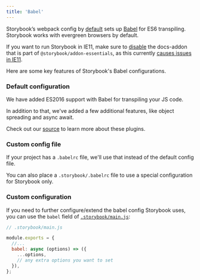 ```yaml
---
title: 'Babel'
---
```


Storybook’s webpack config by [default](#default-configuration) sets up [Babel](https://babeljs.io/) for ES6 transpiling. Storybook works with evergreen browsers by default.

If you want to run Storybook in IE11, make sure to [disable](../essentials/introduction#disabling-addons) the docs-addon that is part of `@storybook/addon-essentials`, as this currently [causes issues in IE11](https://github.com/storybookjs/storybook/issues/8884).

Here are some key features of Storybook's Babel configurations.

### Default configuration

We have added ES2016 support with Babel for transpiling your JS code.

In addition to that, we've added a few additional features, like object spreading and async await.

Check out our [source](https://github.com/storybookjs/storybook/blob/master/lib/core/src/server/common/babel.ts) to learn more about these plugins.

### Custom config file

If your project has a `.babelrc` file, we'll use that instead of the default config file.

You can also place a `.storybook/.babelrc` file to use a special configuration for Storybook only.

### Custom configuration

If you need to further configure/extend the babel config Storybook uses, you can use the `babel` field of [`.storybook/main.js`](./overview#configure-your-storybook-project):

```js
// .storybook/main.js

module.exports = {
  //...
  babel: async (options) => ({
    ...options,
    // any extra options you want to set
  }),
};
```
